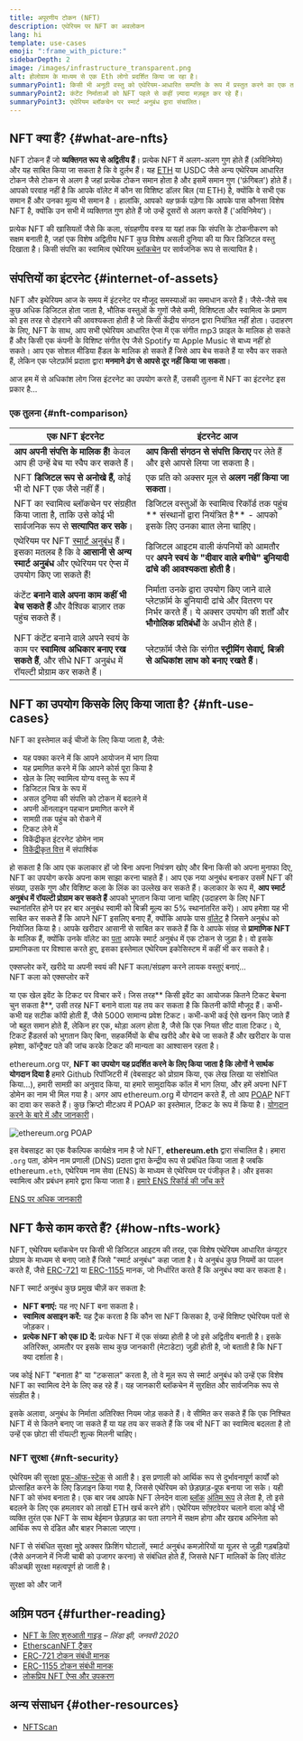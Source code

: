 ```yaml
---
title: अपूरणीय टोकन (NFT)
description: एथेरियम पर NFT का अवलोकन
lang: hi
template: use-cases
emoji: ":frame_with_picture:"
sidebarDepth: 2
image: /images/infrastructure_transparent.png
alt: होलोग्राम के माध्यम से एक Eth लोगो प्रदर्शित किया जा रहा है।
summaryPoint1: किसी भी अनूठी वस्तु को एथेरियम-आधारित सम्पत्ति के रूप में प्रस्तुत करने का एक तरीका।
summaryPoint2: कंटेंट निर्माताओं को NFT पहले से कहीं ज़्यादा मज़बूत कर रहे हैं।
summaryPoint3: एथेरियम ब्लॉकचेन पर स्मार्ट अनुबंध द्वारा संचालित।
---
```


## NFT क्या हैं? {#what-are-nfts}

NFT टोकन हैं जो **व्यक्तिगत रूप से अद्वितीय हैं**। प्रत्येक NFT में अलग-अलग गुण होते हैं (अविनिमेय) और यह साबित किया जा सकता है कि वे दुर्लभ हैं। यह [ETH](/glossary/#ether) या USDC जैसे अन्य एथेरियम आधारित टोकन जैसे टोकन से अलग है जहां प्रत्येक टोकन समान होता है और इसमें समान गुण ('फ़ंगिबल') होते हैं। आपको परवाह नहीं है कि आपके वॉलेट में कौन सा विशिष्ट डॉलर बिल (या ETH) है, क्योंकि वे सभी एक समान हैं और उनका मूल्य भी समान है । हालांकि, आपको _यह_ फ़र्क पड़ेगा कि आपके पास कौनसा विशेष NFT है, क्योंकि उन सभी में व्यक्तिगत गुण होते हैं जो उन्हें दूसरों से अलग करते हैं ('अविनिमेय')।

प्रत्येक NFT की खासियतों जैसे कि कला, संग्रहणीय वस्त्र या यहां तक कि संपत्ति के टोकनीकरण को सक्षम बनाती है, जहां एक विशेष अद्वितीय NFT कुछ विशेष असली दुनिया की या फिर डिजिटल वस्तु दिखाता है। किसी संपत्ति का स्वामित्व एथेरियम [ब्लॉकचेन](/glossary/#blockchain) पर सार्वजनिक रूप से सत्यापित है।

<YouTube id="Xdkkux6OxfM" />

## संपत्तियों का इंटरनेट {#internet-of-assets}

NFT और इथेरियम आज के समय में इंटरनेट पर मौजूद समस्याओं का समाधान करते हैं। जैसे-जैसे सब कुछ अधिक डिजिटल होता जाता है, भौतिक वस्तुओं के गुणों जैसे कमी, विशिष्टता और स्वामित्व के प्रमाण को इस तरह से दोहराने की आवश्यकता होती है जो किसी केंद्रीय संगठन द्वारा नियंत्रित नहीं होता। उदाहरण के लिए, NFT के साथ, आप सभी एथेरियम आधारित ऐप्स में एक संगीत mp3 फ़ाइल के मालिक हो सकते हैं और किसी एक कंपनी के विशिष्ट संगीत ऐप जैसे Spotify या Apple Music से बाध्य नहीं हो सकते। आप एक सोशल मीडिया हैंडल के मालिक हो सकते हैं जिसे आप बेच सकते हैं या स्वैप कर सकते हैं, लेकिन एक प्लेटफ़ॉर्म प्रदाता द्वारा **मनमाने ढंग से आपसे दूर नहीं किया जा सकता**।

आज हम में से अधिकांश लोग जिस इंटरनेट का उपयोग करते हैं, उसकी तुलना में NFT का इंटरनेट इस प्रकार है...

### एक तुलना {#nft-comparison}

| एक NFT इंटरनेट                                                                                                                                                    | इंटरनेट आज                                                                                                                                                               |
| ----------------------------------------------------------------------------------------------------------------------------------------------------------------- | ------------------------------------------------------------------------------------------------------------------------------------------------------------------------ |
| **आप अपनी संपत्ति के मालिक हैं!** केवल आप ही उन्हें बेच या स्वैप कर सकते हैं।                                                                                     | **आप किसी संगठन से संपत्ति किराए** पर लेते हैं और इसे आपसे लिया जा सकता है।                                                                                              |
| NFT **डिजिटल रूप से अनोखे हैं,** कोई भी दो NFT एक जैसे नहीं हैं।                                                                                                  | एक प्रति को अक्सर मूल से **अलग नहीं किया जा सकता**।                                                                                                                      |
| NFT का स्वामित्व ब्लॉकचेन पर संग्रहीत किया जाता है, ताकि उसे कोई भी सार्वजनिक रूप से **सत्यापित कर सके**।                                                         | डिजिटल वस्तुओं के स्वामित्व रिकॉर्ड तक पहुंच ** संस्थानों द्वारा नियंत्रित है** - आपको इसके लिए उनका बाात लेना चाहिए।                                                    |
| एथेरियम पर NFT [स्मार्ट अनुबंध](/glossary/#smart-contract) हैं। इसका मतलब है कि वे **आसानी से अन्य स्मार्ट अनुबंध** और एथेरियम पर ऐप्स में उपयोग किए जा सकते हैं! | डिजिटल आइटम वाली कंपनियों को आमतौर पर **अपने स्वयं के "दीवार वाले बगीचे" बुनियादी ढांचे की आवश्यकता होती है**।                                                           |
| कंटेंट **बनाने वाले अपना काम कहीं भी बेच सकते हैं** और वैश्विक बाज़ार तक पहुंच सकते हैं।                                                                          | निर्माता उनके द्वारा उपयोग किए जाने वाले प्लेटफ़ॉर्म के बुनियादी ढांचे और वितरण पर निर्भर करते हैं। ये अक्सर उपयोग की शर्तों और **भौगोलिक प्रतिबंधों** के अधीन होते हैं। |
| NFT कंटेंट बनाने वाले अपने स्वयं के काम पर **स्वामित्व अधिकार बनाए रख सकते हैं**, और सीधे NFT अनुबंध में रॉयल्टी प्रोग्राम कर सकते हैं।                           | प्लेटफ़ॉर्म जैसे कि संगीत **स्ट्रीमिंग सेवाएं, बिक्री से अधिकांश लाभ को बनाए रखते हैं**।                                                                                 |

## NFT का उपयोग किसके लिए किया जाता है? {#nft-use-cases}

NFT का इस्तेमाल कई चीजों के लिए किया जाता है, जैसे:

- यह पक्का करने में कि आपने आयोजन में भाग लिया
- यह प्रमाणित करने में कि आपने कोर्स पूरा किया है
- खेल के लिए स्वामित्व योग्य वस्तु के रूप में
- डिजिटल चित्र के रूप में
- असल दुनिया की संपत्ति को टोकन में बदलने में
- अपनी ऑनलाइन पहचान प्रमाणित करने में
- सामग्री तक पहुंच को रोकने में
- टिकट लेने में
- विकेंद्रीकृत इंटरनेट डोमेन नाम
- [विकेंद्रीकृत वित्त](/glossary/#defi) में संपार्श्विक

हो सकता है कि आप एक कलाकार हों जो बिना अपना नियंत्रण खोए और बिना किसी को अपना मुनाफा दिए, NFT का उपयोग करके अपना काम साझा करना चाहते हैं। आप एक नया अनुबंध बनाकर उसमें NFT की संख्या, उसके गुण और विशिष्ट कला के लिंक का उल्लेख कर सकते हैं। कलाकार के रूप में, **आप स्मार्ट अनुबंध में रॉयल्टी प्रोग्राम कर सकते हैं** आपको भुगतान किया जाना चाहिए (उदाहरण के लिए NFT स्थानांतरित होने पर हर बार अनुबंध स्वामी को बिक्री मूल्य का 5% स्थानांतरित करें)। आप हमेशा यह भी साबित कर सकते हैं कि आपने NFT इसलिए बनाए हैं, क्योंकि आपके पास [वॉलेट](/glossary/#wallet) है जिसने अनुबंध को नियोजित किया है। आपके खरीदार आसानी से साबित कर सकते हैं कि वे आपके संग्रह से **प्रामाणिक NFT** के मालिक हैं, क्योंकि उनके वॉलेट का [पता](/glossary/#address) आपके स्मार्ट अनुबंध में एक टोकन से जुड़ा है। वो इसके प्रामाणिकता पर विश्वास करते हुए, इसका इस्तेमाल एथेरियम इकोसिस्टम में कहीं भी कर सकते है।

<InfoBanner shouldSpaceBetween emoji=":eyes:" mt="8">
  <div>एक्सप्लोर करें, खरीदे या अपनी स्वयं की NFT कला/संग्रहण करने लायक वस्तुएं बनाएं...</div>
  <ButtonLink href="/dapps/?category=collectibles#explore">
    NFT कला को एक्सप्लोर करें
  </ButtonLink>
</InfoBanner>

या एक खेल इवेंट के टिकट पर विचार करें। जिस तरह** किसी इवेंट का आयोजक कितने टिकट बेचना चुन सकता है**, उसी तरह NFT बनाने वाला यह तय कर सकता है कि कितनी कॉपी मौजूद हैं। कभी-कभी यह सटीक कॉपी होती हैं, जैसे 5000 सामान्य प्रवेश टिकट। कभी-कभी कई ऐसे खनन किए जाते हैं जो बहुत समान होते हैं, लेकिन हर एक, थोड़ा अलग होता है, जैसे कि एक नियत सीट वाला टिकट। ये, टिकट हैंडलर्स को भुगतान किए बिना, सहकर्मियों के बीच खरीदे और बेचे जा सकते हैं और खरीदार के पास हमेशा, कॉन्ट्रैक्ट पते की जांच करके टिकट की मान्यता का आश्वासन रहता है।

ethereum.org पर, **NFT का उपयोग यह प्रदर्शित करने के लिए किया जाता है कि लोगों ने सार्थक योगदान दिया है** हमारे Github रिपॉजिटरी में (वेबसाइट को प्रोग्राम किया, एक लेख लिखा या संशोधित किया...), हमारी सामग्री का अनुवाद किया, या हमारे सामुदायिक कॉल में भाग लिया, और हमें अपना NFT डोमेन का नाम भी मिल गया है। अगर आप ethereum.org में योगदान करते हैं, तो आप [POAP](/glossary/#poap) NFT का दावा कर सकते हैं। कुछ क्रिप्टो मीटअप में POAP का इस्तेमाल, टिकट के रूप में किया है। [योगदान करने के बारे में और जानकारी](/contributing/#poap)।

![ethereum.org POAP](./poap.png)

इस वेबसाइट का एक वैकल्पिक कार्यक्षेत्र नाम है जो NFT, **ethereum.eth** द्वारा संचालित है। हमारा `.org` पता, डोमेन नाम प्रणाली (DNS) प्रदाता द्वारा केन्द्रीय रूप से प्रबंधित किया जाता है जबकि ethereum`.eth`, एथेरियम नाम सेवा (ENS) के माध्यम से एथेरियम पर पंजीकृत है। और इसका स्वामित्व और प्रबंधन हमारे द्वारा किया जाता है। [हमारे ENS रिकॉर्ड की जाँच करें](https://app.ens.domains/name/ethereum.eth)

[ENS पर अधिक जानकारी](https://app.ens.domains)

<Divider />

## NFT कैसे काम करते हैं? {#how-nfts-work}

NFT, एथेरियम ब्लॉकचेन पर किसी भी डिजिटल आइटम की तरह, एक विशेष एथेरियम आधारित कंप्यूटर प्रोग्राम के माध्यम से बनाए जाते हैं जिसे "स्मार्ट अनुबंध" कहा जाता है। ये अनुबंध कुछ नियमों का पालन करते हैं, जैसे [ERC-721](/glossary/#erc-721) या [ERC-1155](/glossary/#erc-1155) मानक, जो निर्धारित करते हैं कि अनुबंध क्या कर सकता है।

NFT स्मार्ट अनुबंध कुछ प्रमुख चीज़ें कर सकता है:

- **NFT बनाएं:** यह नए NFT बना सकता है।
- **स्वामित्व असाइन करें:** यह ट्रैक करता है कि कौन सा NFT किसका है, उन्हें विशिष्ट एथेरियम पतों से जोड़कर।
- **प्रत्येक NFT को एक ID दें:** प्रत्येक NFT में एक संख्या होती है जो इसे अद्वितीय बनाती है। इसके अतिरिक्त, आमतौर पर इसके साथ कुछ जानकारी (मेटाडेटा) जुड़ी होती है, जो बताती है कि NFT क्या दर्शाता है।

जब कोई NFT "बनाता है" या "टकसाल" करता है, तो वे मूल रूप से स्मार्ट अनुबंध को उन्हें एक विशेष NFT का स्वामित्व देने के लिए कह रहे हैं। यह जानकारी ब्लॉकचेन में सुरक्षित और सार्वजनिक रूप से संग्रहीत है।

इसके अलावा, अनुबंध के निर्माता अतिरिक्त नियम जोड़ सकते हैं। वे सीमित कर सकते हैं कि एक निश्चित NFT में से कितने बनाए जा सकते हैं या यह तय कर सकते हैं कि जब भी NFT का स्वामित्व बदलता है तो उन्हें एक छोटा सी रॉयल्टी शुल्क मिलनी चाहिए।

### NFT सुरक्षा {#nft-security}

एथेरियम की सुरक्षा [प्रूफ-ऑफ-स्टेक](/glossary/#pos) से आती है। इस प्रणाली को आर्थिक रूप से दुर्भावनापूर्ण कार्यों को प्रोत्साहित करने के लिए डिज़ाइन किया गया है, जिससे एथेरियम को छेड़छाड़-प्रूफ बनाया जा सके। यही NFT को संभव बनाता है। एक बार जब आपके NFT लेनदेन वाला [ब्लॉक](/glossary/#block) [अंतिम रूप](/glossary/#finality) ले लेता है, तो इसे बदलने के लिए एक हमलावर को लाखों ETH खर्च करने होंगे। एथेरियम सॉफ़्टवेयर चलाने वाला कोई भी व्यक्ति तुरंत एक NFT के साथ बेईमान छेड़छाड़ का पता लगाने में सक्षम होगा और खराब अभिनेता को आर्थिक रूप से दंडित और बाहर निकाला जाएगा।

NFT से संबंधित सुरक्षा मुद्दे अक्सर फ़िशिंग घोटालों, स्मार्ट अनुबंध कमज़ोरियों या यूज़र से जुड़ी गड़बड़ियों (जैसे अनजाने में निजी चाबी को उजागर करना) से संबंधित होते हैं, जिससे NFT मालिकों के लिए वॉलेट कीअच्छी सुरक्षा महत्वपूर्ण हो जाती है।

<ButtonLink href="/security/">
  सुरक्षा को और जानें
</ButtonLink>

## अग्रिम पठन {#further-reading}

- [NFT के लिए शुरुआती गाइड](https://linda.mirror.xyz/df649d61efb92c910464a4e74ae213c4cab150b9cbcc4b7fb6090fc77881a95d) – _लिंडा झी, जनवरी 2020_
- [EtherscanNFT ट्रैकर](https://etherscan.io/nft-top-contracts)
- [ERC-721 टोकन संबंधी मानक](/developers/docs/standards/tokens/erc-721/)
- [ERC-1155 टोकन संबंधी मानक](/developers/docs/standards/tokens/erc-1155/)
- [लोकप्रिय NFT ऐप्स और उपकरण](https://www.ethereum-ecosystem.com/blockchains/ethereum/nfts)

## अन्य संसाधन {#other-resources}

- [NFTScan](https://nftscan.com/)

<Divider />

<QuizWidget quizKey="nfts" />
